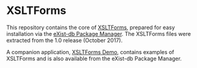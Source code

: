 # XSLTForms

This repository contains the core of [XSLTForms](http://www.agencexml.com/xsltforms), prepared for easy installation via the [eXist-db Package Manager](http://exist-db.org/exist/apps/public-repo/index.html). The XSLTForms files were extracted from the 1.0 release (October 2017).

A companion application, [XSLTForms Demo](https://github.com/eXist-db/xsltforms-demo-app), contains examples of XSLTForms and is also available from the eXist-db Package Manager.
